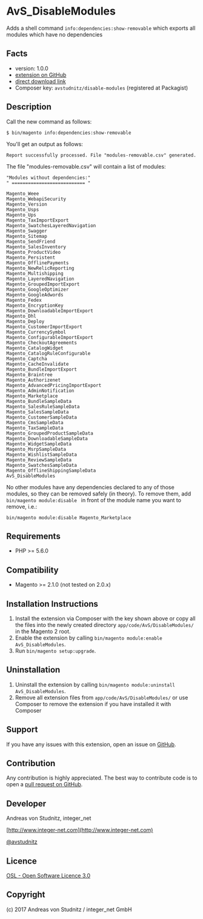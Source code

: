 AvS_DisableModules
=====================
Adds a shell command `info:dependencies:show-removable` which exports all modules which have no dependencies 

Facts
-----
- version: 1.0.0
- [extension on GitHub](https://github.com/avstudnitz/AvS_DisableModules)
- [direct download link](https://github.com/avstudnitz/AvS_DisableModules/archive/master.tar.gz)
- Composer key: `avstudnitz/disable-modules` (registered at Packagist)

Description
-----------
Call the new command as follows: 

```
$ bin/magento info:dependencies:show-removable
```

You'll get an output as follows:

```
Report successfully processed. File "modules-removable.csv" generated.
```

The file "modules-removable.csv" will contain a list of modules: 

```
"Modules without dependencies:"
" =========================== "

Magento_Weee
Magento_WebapiSecurity
Magento_Version
Magento_Usps
Magento_Ups
Magento_TaxImportExport
Magento_SwatchesLayeredNavigation
Magento_Swagger
Magento_Sitemap
Magento_SendFriend
Magento_SalesInventory
Magento_ProductVideo
Magento_Persistent
Magento_OfflinePayments
Magento_NewRelicReporting
Magento_Multishipping
Magento_LayeredNavigation
Magento_GroupedImportExport
Magento_GoogleOptimizer
Magento_GoogleAdwords
Magento_Fedex
Magento_EncryptionKey
Magento_DownloadableImportExport
Magento_Dhl
Magento_Deploy
Magento_CustomerImportExport
Magento_CurrencySymbol
Magento_ConfigurableImportExport
Magento_CheckoutAgreements
Magento_CatalogWidget
Magento_CatalogRuleConfigurable
Magento_Captcha
Magento_CacheInvalidate
Magento_BundleImportExport
Magento_Braintree
Magento_Authorizenet
Magento_AdvancedPricingImportExport
Magento_AdminNotification
Magento_Marketplace
Magento_BundleSampleData
Magento_SalesRuleSampleData
Magento_SalesSampleData
Magento_CustomerSampleData
Magento_CmsSampleData
Magento_TaxSampleData
Magento_GroupedProductSampleData
Magento_DownloadableSampleData
Magento_WidgetSampleData
Magento_MsrpSampleData
Magento_WishlistSampleData
Magento_ReviewSampleData
Magento_SwatchesSampleData
Magento_OfflineShippingSampleData
AvS_DisableModules
```

No other modules have any dependencies declared to any of those modules, so they can be removed safely (in theory). 
To remove them, add `bin/magento module:disable ` in front of the module name you want to remove, i.e.:

```
bin/magento module:disable Magento_Marketplace
```


Requirements
------------
- PHP >= 5.6.0

Compatibility
-------------
- Magento  >= 2.1.0 (not tested on 2.0.x)

Installation Instructions
-------------------------
1. Install the extension via Composer with the key shown above or copy all the files into the newly created directory 
`app/code/AvS/DisableModules/` in the Magento 2 root.
2. Enable the extension by calling `bin/magento module:enable AvS_DisableModules`.
3. Run `bin/magento setup:upgrade`.

Uninstallation
--------------
1. Uninstall the extension by calling `bin/magento module:uninstall AvS_DisableModules`.
2. Remove all extension files from `app/code/AvS/DisableModules/` or use Composer to remove the extension if you have installed it with Composer


Support
-------
If you have any issues with this extension, open an issue on [GitHub](https://github.com/avstudnitz/AvS_DisableModules/issues).

Contribution
------------
Any contribution is highly appreciated. The best way to contribute code is to open a [pull request on GitHub](https://help.github.com/articles/using-pull-requests).

Developer
---------
Andreas von Studnitz, integer_net

[http://www.integer-net.com](http://www.integer-net.com)

[@avstudnitz](https://twitter.com/avstudnitz)

Licence
-------
[OSL - Open Software Licence 3.0](http://opensource.org/licenses/osl-3.0.php)

Copyright
---------
(c) 2017 Andreas von Studnitz / integer_net GmbH
